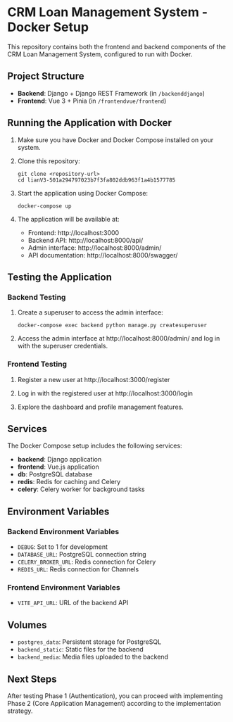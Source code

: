 # CRM Loan Management System - Docker Setup

This repository contains both the frontend and backend components of the CRM Loan Management System, configured to run with Docker.

## Project Structure

- **Backend**: Django + Django REST Framework (in `/backenddjango`)
- **Frontend**: Vue 3 + Pinia (in `/frontendvue/frontend`)

## Running the Application with Docker

1. Make sure you have Docker and Docker Compose installed on your system.

2. Clone this repository:
   ```
   git clone <repository-url>
   cd lianV3-501a294797023b7f3fa802ddb963f1a4b1577785
   ```

3. Start the application using Docker Compose:
   ```
   docker-compose up
   ```

4. The application will be available at:
   - Frontend: http://localhost:3000
   - Backend API: http://localhost:8000/api/
   - Admin interface: http://localhost:8000/admin/
   - API documentation: http://localhost:8000/swagger/

## Testing the Application

### Backend Testing

1. Create a superuser to access the admin interface:
   ```
   docker-compose exec backend python manage.py createsuperuser
   ```

2. Access the admin interface at http://localhost:8000/admin/ and log in with the superuser credentials.

### Frontend Testing

1. Register a new user at http://localhost:3000/register

2. Log in with the registered user at http://localhost:3000/login

3. Explore the dashboard and profile management features.

## Services

The Docker Compose setup includes the following services:

- **backend**: Django application
- **frontend**: Vue.js application
- **db**: PostgreSQL database
- **redis**: Redis for caching and Celery
- **celery**: Celery worker for background tasks

## Environment Variables

### Backend Environment Variables

- `DEBUG`: Set to 1 for development
- `DATABASE_URL`: PostgreSQL connection string
- `CELERY_BROKER_URL`: Redis connection for Celery
- `REDIS_URL`: Redis connection for Channels

### Frontend Environment Variables

- `VITE_API_URL`: URL of the backend API

## Volumes

- `postgres_data`: Persistent storage for PostgreSQL
- `backend_static`: Static files for the backend
- `backend_media`: Media files uploaded to the backend

## Next Steps

After testing Phase 1 (Authentication), you can proceed with implementing Phase 2 (Core Application Management) according to the implementation strategy.
